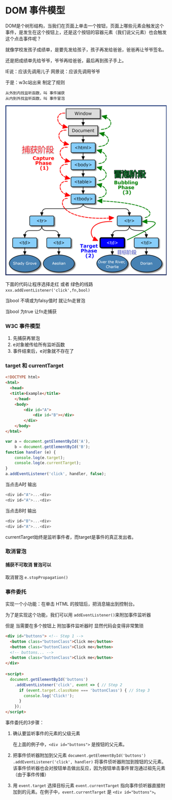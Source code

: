 # DOM 事件模型

DOM是个树形结构，当我们在页面上单击一个按钮，页面上哪些元素会触发这个事件，是发生在这个按钮上，还是这个按钮的容器元素（我们说父元素）也会触发这个点击事件呢？

就像学校发孩子成绩单，是要先发给孩子，孩子再发给爸爸，爸爸再让爷爷签名。

还是把成绩单先给爷爷，爷爷再给爸爸，最后再到孩子手上。

IE说：应该先调用儿子
网景说：应该先调用爷爷

于是：w3c站出来 制定了规则

```
从外到内找监听函数，叫 事件捕获
从内到外找监听函数，叫 事件冒泡
```
![](images/Snipaste_2022-01-18_15-40-43.png)

下面的代码让程序选择走红 或者 绿色的线路
`xxx.addEventListener('click',fn,bool)`


当bool 不填或为falsy值时 就让fn走冒泡

当bool 为true 让fn走捕获

### W3C 事件模型
1. 先捕获再冒泡
2. e对象被传给所有监听函数
3. 事件结束后，e对象就不存在了

### target 和 currentTarget

```HTML
<!DOCTYPE html>
<html>
  <head>
  <title>Example</title>
    </head>
    <body>
        <div id="A">
            <div id="B"></div>
        </div>
    </body>
</html>
```
```javascript
var a = document.getElementById('A'),
    b = document.getElementById('B');    
function handler (e) {
    console.log(e.target);
    console.log(e.currentTarget);
}
a.addEventListener('click', handler, false);
```
当点击A时 输出
```javascript
<div id="A">...<div>
<div id="A">...<div>
```

当点击B时 输出
```javascript
<div id="B">...<div>
<div id="A">...<div>
```
currentTarget始终是监听事件者，而target是事件的真正发出者。

### 取消冒泡
#### 捕获不可取消 冒泡可以
取消冒泡 `e.stopPropagation()`

### 事件委托
实现一个小功能：在单击 HTML 的按钮后，把消息输出到控制台。

为了是实现这个功能，我们可以用
`addEventListener()`来附加事件监听器

但是 当需要在多个按钮上 附加事件监听器时 显然代码会变得非常繁琐
```html
<div id="buttons"> <!-- Step 1 -->
  <button class="buttonClass">Click me</button>
  <button class="buttonClass">Click me</button>
  <!-- buttons... -->
  <button class="buttonClass">Click me</button>
</div>

<script>
  document.getElementById('buttons')
    .addEventListener('click', event => { // Step 2
      if (event.target.className === 'buttonClass') { // Step 3
        console.log('Click!');
      }
    });
</script>
```
事件委托的3步骤：

1. 确认要监听事件的元素的父级元素

    在上面的例子中，`<div id="buttons">` 是按钮的父元素。

2.  把事件侦听器附加到父元素
    `document.getElementById('buttons') .addEventListener('click', handler)` 将事件侦听器附加到按钮的父元素。该事件侦听器也会对按钮单击做出反应，因为按钮单击事件冒泡通过祖先元素（由于事件传播）

3. 用 `event.target` 选择目标元素
    `event.currentTarget` 指向事件侦听器直接附加到的元素。在例子中，`event.currentTarget` 是 `<div id="buttons">`。

